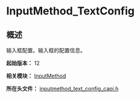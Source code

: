 # InputMethod_TextConfig
<!--Kit: IME Kit-->
<!--Subsystem: MiscServices-->
<!--Owner: @illybyy-->
<!--SE: @andeszhang-->
<!--TSE: @murphy1984-->

## 概述

输入框配置。输入框的配置信息。

**起始版本：** 12

**相关模块：** [InputMethod](capi-inputmethod.md)

**所在头文件：** [inputmethod_text_config_capi.h](capi-inputmethod-text-config-capi-h.md)

